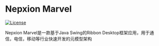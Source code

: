 # Nepxion Marvel
[![License](https://img.shields.io/badge/License-Apache%202.0-blue.svg?label=license)](https://github.com/Nepxion/nepxion.github.io/blob/master/LICENSE)

Nepxion Marvel是一款基于Java Swing的Ribbon Desktop框架应用，用于通信，电信，移动等行业快速开发的元模型架构
